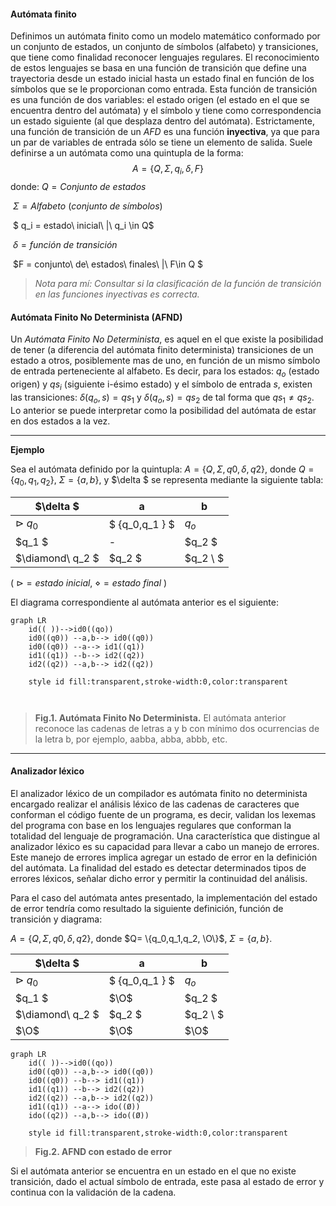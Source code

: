 #### Autómata finito

Definimos un autómata finito como un modelo matemático conformado por un conjunto de estados, un conjunto de símbolos (alfabeto) y transiciones, que tiene como finalidad reconocer lenguajes regulares. El reconocimiento de estos lenguajes se basa en una función de transición que define una trayectoria desde un estado inicial hasta un estado final en función de los símbolos que se le proporcionan como entrada. Esta función de transición es una función de dos variables: el estado origen (el estado en el que se encuentra dentro del autómata) y el símbolo y tiene como correspondencia un estado siguiente (al que desplaza dentro del autómata). Estrictamente, una función de transición de un *AFD* es una función **inyectiva**, ya que para un par de variables de entrada sólo se tiene un elemento de salida. Suele definirse a un autómata como una quintupla  de la forma:
$$
A=\{Q,\Sigma,q_i,\delta, F\}
$$
donde:	$Q = Conjunto\ de\ estados$ 

​				$\Sigma = Alfabeto\ (conjunto\ de\ símbolos)$

​				 $ q_i = estado\ inicial\ |\ q_i \in Q$

​				$\delta = función\ de\ transición$

​				$F = conjunto\ de\ estados\ finales\ |\ F\in Q $

> *Nota para mí: Consultar si la clasificación de la función de transición en las funciones inyectivas es correcta.* 

#### Autómata Finito No Determinista (AFND)

Un *Autómata Finito No Determinista*, es aquel en el que existe la posibilidad de tener (a diferencia del autómata finito determinista) transiciones de un estado a otros, posiblemente mas de uno, en función de un mismo símbolo de entrada perteneciente al alfabeto. Es decir, para los estados: $q_o$ (estado origen) y $qs_i$ (siguiente i-ésimo estado) y el símbolo de entrada $s$, existen las transiciones: $\delta(q_o,s)=qs_1$ y $\delta(q_o,s)=qs_2$ de tal forma que $qs_1 \ne qs_2$. Lo  anterior se puede interpretar como la posibilidad del autómata de estar en dos estados a la vez. 

---

**Ejemplo**

Sea el autómata definido por la quintupla: $A=\{Q,\Sigma,q0,\delta,q2\}$, donde $Q= \{q_0,q_1,q_2\}$, $\Sigma=\{a,b\}$, y $\delta $ se representa mediante la siguiente tabla:

| $\delta $             | a                | b        |
| --------------------- | ---------------- | -------- |
| $\triangleright\ q_0$ | $ \{q_0,q_1 \} $ | $q_o$    |
| $q_1 $                | -                | $q_2 $   |
| $\diamond\ q_2 $      | $q_2 $           | $q_2 \ $ |

( $\triangleright = estado\ inicial$, $\diamond = estado\ final$ ) 

El diagrama correspondiente al autómata anterior es el siguiente:

```mermaid
graph LR
	id(( ))-->id0((qo))
    id0((q0)) --a,b--> id0((q0))
    id0((q0)) --a--> id1((q1))
    id1((q1)) --b--> id2((q2))
    id2((q2)) --a,b--> id2((q2))
    
    style id fill:transparent,stroke-width:0,color:transparent
    
  
```

> **Fig.1. Autómata Finito No Determinista.** El autómata anterior reconoce las cadenas de letras a y b con mínimo dos ocurrencias de la letra b, por ejemplo, aabba, abba, abbb, etc. 

---

#### Analizador léxico

El analizador léxico de un compilador es autómata finito no determinista encargado realizar el análisis léxico de las cadenas de caracteres que conforman el código fuente de un programa, es decir, validan los lexemas del programa con base en los lenguajes regulares que conforman la totalidad del lenguaje de programación. Una característica que distingue al analizador léxico es su capacidad para llevar a cabo un manejo de errores. Este manejo de errores implica agregar un estado de error en la definición del autómata. La finalidad del estado es detectar determinados tipos de errores léxicos, señalar dicho error y permitir la continuidad del análisis.

Para el caso del autómata antes presentado, la implementación del estado de error tendría como resultado la siguiente definición, función de transición y diagrama:

$A=\{Q,\Sigma,q0,\delta,q2\}$, donde $Q= \{q_0,q_1,q_2, \O\}$, $\Sigma=\{a,b\}$.

| $\delta $             | a                | b        |
| --------------------- | ---------------- | -------- |
| $\triangleright\ q_0$ | $ \{q_0,q_1 \} $ | $q_o$    |
| $q_1 $                | $\O$             | $q_2 $   |
| $\diamond\ q_2 $      | $q_2 $           | $q_2 \ $ |
| $\O$                  | $\O$             | $\O$     |

```mermaid
graph LR
	id(( ))-->id0((qo))
    id0((q0)) --a,b--> id0((q0))
    id0((q0)) --b--> id1((q1))
    id1((q1)) --b--> id2((q2))
    id2((q2)) --a,b--> id2((q2))
    id1((q1)) --a--> ido((Ø))
    ido((q2)) --a,b--> ido((Ø))
    
    style id fill:transparent,stroke-width:0,color:transparent
```

> **Fig.2. AFND con estado de error**

Si el autómata anterior se encuentra en un estado en el que no existe transición, dado el actual símbolo de entrada, este pasa al estado de error y continua con la validación de la cadena.